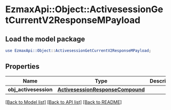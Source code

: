 # EzmaxApi::Object::ActivesessionGetCurrentV2ResponseMPayload

## Load the model package
```perl
use EzmaxApi::Object::ActivesessionGetCurrentV2ResponseMPayload;
```

## Properties
Name | Type | Description | Notes
------------ | ------------- | ------------- | -------------
**obj_activesession** | [**ActivesessionResponseCompound**](ActivesessionResponseCompound.md) |  | 

[[Back to Model list]](../README.md#documentation-for-models) [[Back to API list]](../README.md#documentation-for-api-endpoints) [[Back to README]](../README.md)


